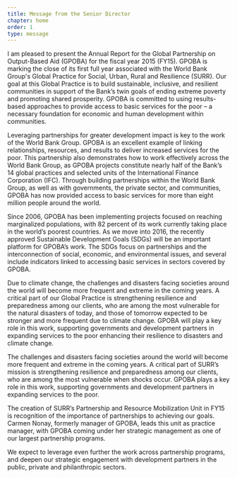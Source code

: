 ```yaml
---
title: Message from the Senior Director
chapter: home
order: 1
type: message
---
```


I am pleased to present the Annual Report for the Global Partnership on Output-Based Aid (GPOBA) for the fiscal year 2015 (FY15). GPOBA is marking the close of its first full year associated with the World Bank Group's Global Practice for Social, Urban, Rural and Resilience (SURR). Our goal at this Global Practice is to build sustainable, inclusive, and resilient communities in support of the Bank’s twin goals of ending extreme poverty and promoting shared prosperity. GPOBA is committed to using results-based approaches to provide access to basic services for the poor – a necessary foundation for economic and human development within communities.

Leveraging partnerships for greater development impact is key to the work of the World Bank Group. GPOBA is an excellent example of linking relationships, resources, and results to deliver increased services for the poor. This partnership also demonstrates how to work effectively across the World Bank Group, as GPOBA projects constitute nearly half of the Bank’s 14 global practices and selected units of the International Finance Corporation (IFC). Through building partnerships within the World Bank Group, as well as with governments, the private sector, and communities, GPOBA has now provided access to basic services for more than eight million people around the world.

Since 2006, GPOBA has been implementing projects focused on reaching marginalized populations, with 82 percent of its work currently taking place in the world’s poorest countries. As we move into 2016, the recently approved Sustainable Development Goals (SDGs) will be an important platform for GPOBA’s work. The SDGs focus on partnerships and the interconnection of social, economic, and environmental issues, and several include indicators linked to accessing basic services in sectors covered by GPOBA.

Due to climate change, the challenges and disasters facing societies around the world will become more frequent and extreme in the coming years. A critical part of our Global Practice is strengthening resilience and preparedness among our clients, who are among the most vulnerable for the natural disasters of today, and those of tomorrow expected to be stronger and more frequent due to climate change. GPOBA will play a key role in this work, supporting governments and development partners in expanding services to the poor enhancing their resilience to disasters and climate change.

The challenges and disasters facing societies around the world will become more frequent and extreme in the coming years. A critical part of SURR’s mission is strengthening resilience and preparedness among our clients, who are among the most vulnerable when shocks occur. GPOBA plays a key role in this work, supporting governments and development partners in expanding services to the poor.

The creation of SURR’s Partnership and Resource Mobilization Unit in FY15 is recognition of the importance of partnerships to achieving our goals. Carmen Nonay, formerly manager of GPOBA, leads this unit as practice manager, with GPOBA coming under her strategic management as one of our largest partnership programs.

We expect to leverage even further the work across partnership programs, and deepen our strategic engagement with development partners in the public, private and philanthropic sectors.